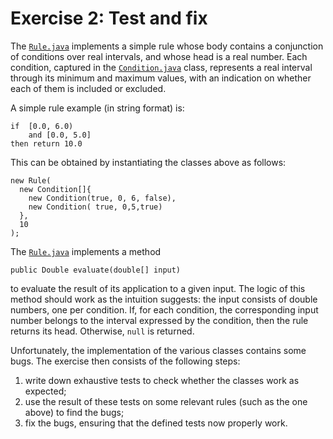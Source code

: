 # Exercise 2: Test and fix

The [`Rule.java`](/src/main/java/ex2/Rule.java) implements a simple rule whose body contains a conjunction
of conditions over real intervals, and whose head is a real number.
Each condition, captured in the [`Condition.java`](/src/main/java/ex2/Condition.java) class, represents a real interval through its minimum and maximum values,
with an indication on whether each of them is included or excluded. 

A simple rule example (in string format) is:

```
if	[0.0, 6.0)
	and [0.0, 5.0]
then return 10.0
```
This can be obtained by instantiating the classes above as follows:

```
new Rule(
  new Condition[]{
    new Condition(true, 0, 6, false),
    new Condition( true, 0,5,true)
  },
  10
);
```

The [`Rule.java`](/src/main/java/ex2/Rule.java) implements a method 
```
public Double evaluate(double[] input)
```
to evaluate the result of its application to a given input. The logic of this method should work as the intuition suggests:
the input consists of double numbers, one per condition. If, for each condition, the corresponding input number
belongs to the interval expressed by the condition, then the rule returns its head. Otherwise, `null` is returned.  

Unfortunately, the implementation of the various classes contains some bugs.
The exercise then consists of the following steps:
1. write down exhaustive tests to check whether the classes work as expected;
2. use the result of these tests on some relevant rules (such as the one above) to find the bugs;
3. fix the bugs, ensuring that the defined tests now properly work.
